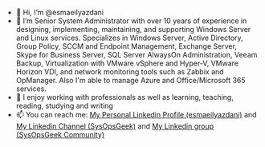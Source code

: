- 👋 Hi, I’m @esmaeilyazdani
- 👀 I’m Senior System Administrator with over 10 years of experience in designing, implementing, maintaining, and supporting Windows Server and Linux services. Specializes in Windows Server, Active Directory, Group Policy, SCCM and Endpoint Management, Exchange Server, Skype for Business Server, SQL Server AlwaysOn Administration, Veeam Backup, Virtualization with VMware vSphere and Hyper-V, VMware Horizon VDI, and network monitoring tools such as Zabbix and OpManager. Also I'm able to manage Azure and Office/Microsoft 365 services. 
- 👀 I enjoy working with professionals as well as learning, teaching, reading, studying and writing
- 📫 You can reach me: [My Personal Linkedin Profile (esmaeilyazdani)](https://www.linkedin.com/in/esmaeilyazdani/) and [My Linkedin Channel (SysOpsGeek)](https://www.linkedin.com/company/sysopsgeek/) and [My Linkedin group (SysOpsGeek Community)](https://www.linkedin.com/groups/14330345/)

<!---
esmaeilyazdani/esmaeilyazdani is a ✨ special ✨ repository because its `README.md` (this file) appears on your GitHub profile.
You can click the Preview link to take a look at your changes.
--->
